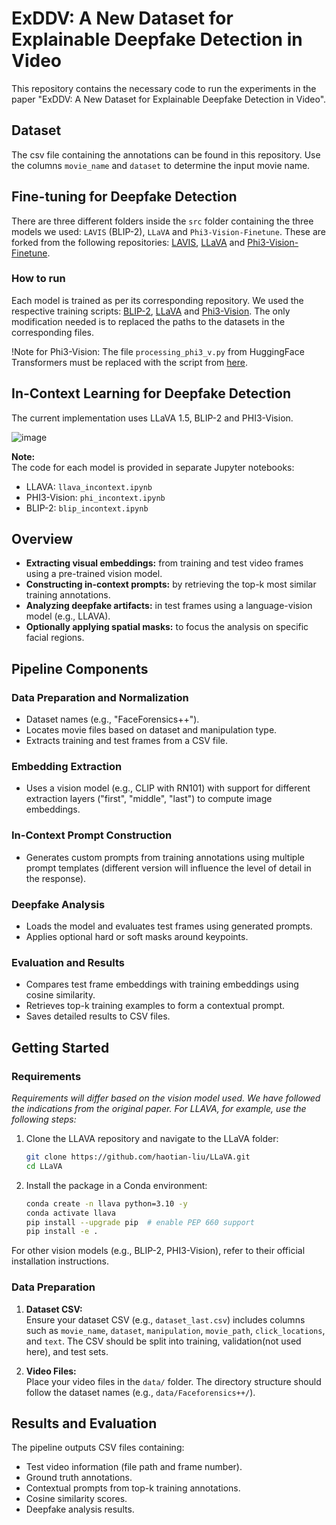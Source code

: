 
# ExDDV: A New Dataset for Explainable Deepfake Detection in Video
This repository contains the necessary code to run the experiments in the paper "ExDDV: A New Dataset for Explainable Deepfake Detection in Video".

## Dataset
The csv file containing the annotations can be found in this repository. Use the columns `movie_name` and `dataset` to determine the input movie name.

## Fine-tuning for Deepfake Detection
There are three different folders inside the `src` folder containing the three models we used: `LAVIS` (BLIP-2), `LLaVA` and `Phi3-Vision-Finetune`. These are forked from the following repositories: [LAVIS](https://github.com/salesforce/LAVIS), [LLaVA](https://github.com/haotian-liu/LLaVA/tree/main) and [Phi3-Vision-Finetune](https://github.com/2U1/Phi3-Vision-Finetune).

### How to run
Each model is trained as per its corresponding repository. We used the respective training scripts: [BLIP-2](src/LAVIS/lavis/projects/blip2/train/pretrain_stage2_xai.yaml), [LLaVA](src/LLaVA/scripts/v1_5/finetune_task_lora.sh) and [Phi3-Vision](src/Phi3-Vision-Finetune/scripts/finetune_lora_vision.sh). The only modification needed is to replaced the paths to the datasets in the corresponding files.

!Note for Phi3-Vision: The file `processing_phi3_v.py` from HuggingFace Transformers must be replaced with the script from [here](src/Phi3-Vision-Finetune/proccessing_phi3_v.py).

## In-Context Learning for Deepfake Detection

The current implementation uses LLaVA 1.5, BLIP-2 and PHI3-Vision. 

![image](https://github.com/user-attachments/assets/9ea67b6c-9412-4de3-9e65-2886276ee44f)



**Note:**  
The code for each model is provided in separate Jupyter notebooks:
- LLAVA: `llava_incontext.ipynb`
- PHI3-Vision: `phi_incontext.ipynb`
- BLIP-2: `blip_incontext.ipynb`

## Overview

- **Extracting visual embeddings:** from training and test video frames using a pre-trained vision model.
- **Constructing in-context prompts:** by retrieving the top-k most similar training annotations.
- **Analyzing deepfake artifacts:** in test frames using a language-vision model (e.g., LLAVA).
- **Optionally applying spatial masks:** to focus the analysis on specific facial regions.

## Pipeline Components

### Data Preparation and Normalization
- Dataset names (e.g., "FaceForensics++").
- Locates movie files based on dataset and manipulation type.
- Extracts training and test frames from a CSV file.

### Embedding Extraction
- Uses a vision model (e.g., CLIP with RN101) with support for different extraction layers ("first", "middle", "last") to compute image embeddings.

### In-Context Prompt Construction
- Generates custom prompts from training annotations using multiple prompt templates (different version will influence the level of detail in the response).

### Deepfake Analysis
- Loads the model and evaluates test frames using generated prompts.
- Applies optional hard or soft masks around keypoints.

### Evaluation and Results
- Compares test frame embeddings with training embeddings using cosine similarity.
- Retrieves top-k training examples to form a contextual prompt.
- Saves detailed results to CSV files.

## Getting Started

### Requirements

*Requirements will differ based on the vision model used. We have followed the indications from the original paper. For LLAVA, for example, use the following steps:*

1. Clone the LLAVA repository and navigate to the LLaVA folder:
   ```bash
   git clone https://github.com/haotian-liu/LLaVA.git
   cd LLaVA
   ```
2. Install the package in a Conda environment:
   ```bash
   conda create -n llava python=3.10 -y
   conda activate llava
   pip install --upgrade pip  # enable PEP 660 support
   pip install -e .
   ```

For other vision models (e.g., BLIP-2, PHI3-Vision), refer to their official installation instructions.

### Data Preparation

1. **Dataset CSV:**  
   Ensure your dataset CSV (e.g., `dataset_last.csv`) includes columns such as `movie_name`, `dataset`, `manipulation`, `movie_path`, `click_locations`, and `text`. The CSV should be split into training, validation(not used here), and test sets.

2. **Video Files:**  
   Place your video files in the `data/` folder. The directory structure should follow the dataset names (e.g., `data/Faceforensics++/`).


## Results and Evaluation

The pipeline outputs CSV files containing:
- Test video information (file path and frame number).
- Ground truth annotations.
- Contextual prompts from top-k training annotations.
- Cosine similarity scores.
- Deepfake analysis results.


```
